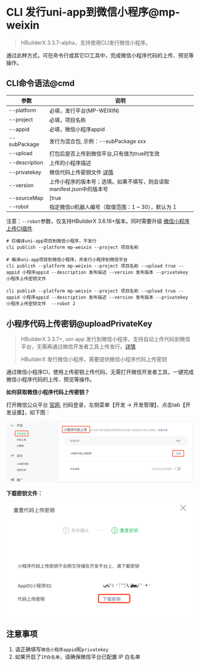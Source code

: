 # CLI 发行uni-app到微信小程序@mp-weixin

> HBuilderX 3.3.7-alpha，支持使用CLI发行微信小程序。

通过此种方式，可在命令行或其它CI工具中，完成微信小程序代码的上传、预览等操作。

## CLI命令语法@cmd


|参数			|说明																	|
|--				|--																		|
|--platform		|必填，发行平台(MP-WEIXIN)												|
|--project		|必填，项目名称															|
|--appid		|必填，微信小程序appid													|
|--subPackage	|发行为混合包, 示例：--subPackage xxx									|
|--upload		|打包后是否上传到微信平台,只有值为true时生效							|
|--description	|上传的小程序描述														|
|--privatekey	|微信代码上传密钥文件 [详情](#uploadPrivateKey)							|
|--version		|上传小程序的版本号；选填。如果不填写，则会读取manifest.json中的版本号	|
|--sourceMap    |[true|false] 生成SourceMap,值为 true 时生效，默认为 false					|
|--robot		|指定微信ci机器人编号（取值范围：1 ~ 30），默认为 1						|

注意：`--robot`参数，仅支持HBuilderX 3.6.16+版本。同时需要升级 [微信小程序上传CI插件](https://ext.dcloud.net.cn/plugin?id=7199)


```shell
# 仅编译uni-app项目到微信小程序，不发行
cli publish --platform mp-weixin --project 项目名称

# 编译uni-app项目到微信小程序，并发行小程序到微信平台
cli publish --platform mp-weixin --project 项目名称 --upload true --appid 小程序appid --description 发布描述 --version 发布版本 --privatekey 小程序上传密钥文件

cli publish --platform mp-weixin --project 项目名称 --upload true --appid 小程序appid --description 发布描述 --version 发布版本 --privatekey 小程序上传密钥文件  --robot 2
```


## 小程序代码上传密钥@uploadPrivateKey

> HBuilderX 3.3.7+, uni-app 发行到微信小程序，支持自动上传代码到微信平台，无需再通过微信开发者工具上传发行。[详情](/Tutorial/App/uni-app-publish-mp-weixin)
>
> HBuilderX 发行微信小程序，需要提供微信小程序代码上传密钥

通过微信小程序CI，使用上传密钥上传代码，无需打开微信开发者工具，一键完成微信小程序代码的上传、预览等操作。

**如何获取微信小程序代码上传密钥？**

打开微信公众平台 [官网](https://mp.weixin.qq.com/), 扫码登录，左侧菜单【开发 -> 开发管理】，点击tab【开发设置】，如下图：

<img src="/static/snapshots/cli/wechat-uploadPrivateKey.png" class="hd-img" />

**下载密钥文件：**

<img src="/static/snapshots/cli/wechat-downloadkeyFile.png" class="hd-img"/>

## 注意事项

1. 请正确填写`微信小程序appid`和`privatekey`
2. 如果开启了`IP白名单`，请确保微信平台已配置 IP 白名单
